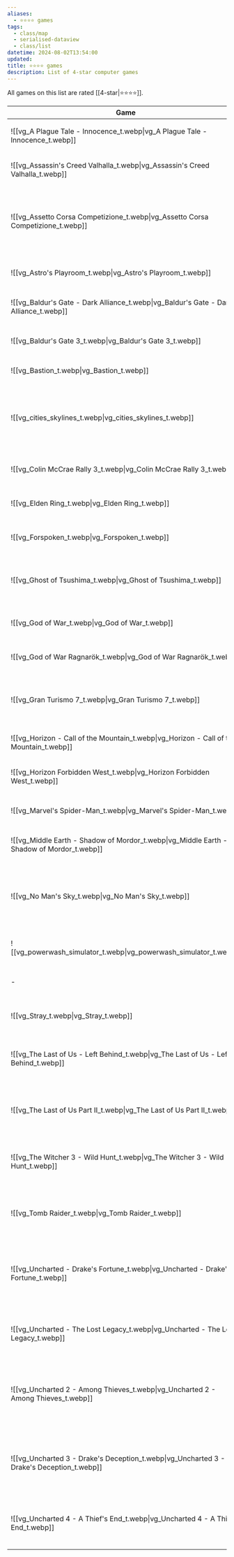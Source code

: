 ```yaml
---
aliases:
  - ⭐️⭐️⭐️⭐️ games
tags:
  - class/map
  - serialised-dataview
  - class/list
datetime: 2024-08-02T13:54:00
updated: 
title: ⭐️⭐️⭐️⭐️ games
description: List of 4-star computer games
---
```

All games on this list are rated [[4-star|⭐️⭐️⭐️⭐️]].

<!-- QueryToSerialize: table without id embed(link(thumbnail)) as Game, file.link as "", platform as Platform from #class/video-game where contains(rating, [[4-star]]) sort file.name -->
<!-- SerializedQuery: table without id embed(link(thumbnail)) as Game, file.link as "", platform as Platform from #class/video-game where contains(rating, [[4-star]]) sort file.name -->

| Game                                                                                                           |                                                                                      | Platform                                                                                                                                                                                   |
| -------------------------------------------------------------------------------------------------------------- | ------------------------------------------------------------------------------------ | ------------------------------------------------------------------------------------------------------------------------------------------------------------------------------------------ |
| ![[vg_A Plague Tale - Innocence_t.webp\|vg_A Plague Tale - Innocence_t.webp]]             | [[A Plague Tale - Innocence]]             | <ul><li>[[PlayStation 5]]</li></ul>                                                                                                                        |
| ![[vg_Assassin's Creed Valhalla_t.webp\|vg_Assassin's Creed Valhalla_t.webp]]             | [[Assassin's Creed Valhalla]]             | <ul><li>[[PlayStation 5]]</li></ul>                                                                                                                        |
| ![[vg_Assetto Corsa Competizione_t.webp\|vg_Assetto Corsa Competizione_t.webp]]           | [[Assetto Corsa Competizione]]           | <ul><li>[[PlayStation 4]]</li><li>[[PlayStation 5]]</li><li>[[Microsoft Windows]]</li></ul>       |
| ![[vg_Astro's Playroom_t.webp\|vg_Astro's Playroom_t.webp]]                               | [[Astro's Playroom]]                               | <ul><li>[[PlayStation 5]]</li></ul>                                                                                                                        |
| ![[vg_Baldur's Gate - Dark Alliance_t.webp\|vg_Baldur's Gate - Dark Alliance_t.webp]]     | [[Baldur's Gate - Dark Alliance]]     | <ul><li>[[PlayStation 2]]</li></ul>                                                                                                                        |
| ![[vg_Baldur's Gate 3_t.webp\|vg_Baldur's Gate 3_t.webp]]                                 | [[Baldur's Gate 3]]                                 | <ul><li>[[PlayStation 5]]</li></ul>                                                                                                                        |
| ![[vg_Bastion_t.webp\|vg_Bastion_t.webp]]                                                 | [[Bastion]]                                                 | <ul><li>[[iOS]]</li></ul>                                                                                                                                                            |
| ![[vg_cities_skylines_t.webp\|vg_cities_skylines_t.webp]]                                 | [[Cities Skylines]]                                 | <ul><li>[[PlayStation 4]]</li><li>[[PlayStation 5]]</li><li>[[Microsoft Windows]]</li></ul>       |
| ![[vg_Colin McCrae Rally 3_t.webp\|vg_Colin McCrae Rally 3_t.webp]]                       | [[Colin McCrae Rally 3]]                       | <ul><li>[[PlayStation 2]]</li></ul>                                                                                                                        |
| ![[vg_Elden Ring_t.webp\|vg_Elden Ring_t.webp]]                                           | [[Elden Ring]]                                           | <ul><li>[[PlayStation 5]]</li></ul>                                                                                                                        |
| ![[vg_Forspoken_t.webp\|vg_Forspoken_t.webp]]                                             | [[Forspoken]]                                             | <ul><li>[[PlayStation 5]]</li></ul>                                                                                                                        |
| ![[vg_Ghost of Tsushima_t.webp\|vg_Ghost of Tsushima_t.webp]]                             | [[Ghost of Tsushima]]                             | <ul><li>[[PlayStation 4]]</li><li>[[PlayStation 5]]</li></ul>                                                              |
| ![[vg_God of War_t.webp\|vg_God of War_t.webp]]                                           | [[God of War]]                                           | <ul><li>[[PlayStation 4]]</li></ul>                                                                                                                        |
| ![[vg_God of War Ragnarök_t.webp\|vg_God of War Ragnarök_t.webp]]                         | [[God of War Ragnarök]]                         | <ul><li>[[PlayStation 5]]</li></ul>                                                                                                                        |
| ![[vg_Gran Turismo 7_t.webp\|vg_Gran Turismo 7_t.webp]]                                   | [[Gran Turismo 7]]                                   | <ul><li>[[PlayStation 5]]</li><li>[[PlayStation VR2]]</li></ul>                                                           |
| ![[vg_Horizon - Call of the Mountain_t.webp\|vg_Horizon - Call of the Mountain_t.webp]]   | [[Horizon - Call of the Mountain]]   | <ul><li>[[PlayStation VR2]]</li></ul>                                                                                                                     |
| ![[vg_Horizon Forbidden West_t.webp\|vg_Horizon Forbidden West_t.webp]]                   | [[Horizon Forbidden West]]                   | <ul><li>[[PlayStation 5]]</li></ul>                                                                                                                        |
| ![[vg_Marvel's Spider-Man_t.webp\|vg_Marvel's Spider-Man_t.webp]]                         | [[Marvel's Spider-Man]]                         | <ul><li>[[PlayStation 4]]</li></ul>                                                                                                                        |
| ![[vg_Middle Earth - Shadow of Mordor_t.webp\|vg_Middle Earth - Shadow of Mordor_t.webp]] | [[Middle Earth - Shadow of Mordor]] | <ul><li>[[PlayStation 4]]</li></ul>                                                                                                                        |
| ![[vg_No Man's Sky_t.webp\|vg_No Man's Sky_t.webp]]                                       | [[No Man's Sky]]                                       | <ul><li>[[PlayStation 4]]</li><li>[[PlayStation 5]]</li><li>[[PlayStation VR2]]</li></ul> |
| ![[vg_powerwash_simulator_t.webp\|vg_powerwash_simulator_t.webp]]                         | [[PowerWash Simulator]]                         | <ul><li>[[PlayStation 5]]</li></ul>                                                                                                                        |
| \-                                                                                                             | [[Ratchet & Clank - Rift Apart]]       | <ul><li>[[PlayStation 5]]</li></ul>                                                                                                                        |
| ![[vg_Stray_t.webp\|vg_Stray_t.webp]]                                                     | [[Stray]]                                                     | <ul><li>[[PlayStation 5]]</li></ul>                                                                                                                        |
| ![[vg_The Last of Us - Left Behind_t.webp\|vg_The Last of Us - Left Behind_t.webp]]       | [[The Last of Us - Left Behind]]       | <ul><li>[[PlayStation 4]]</li><li>[[PlayStation 5]]</li></ul>                                                              |
| ![[vg_The Last of Us Part II_t.webp\|vg_The Last of Us Part II_t.webp]]                   | [[The Last of Us Part II]]                   | <ul><li>[[PlayStation 4]]</li><li>[[PlayStation 5]]</li></ul>                                                              |
| ![[vg_The Witcher 3 - Wild Hunt_t.webp\|vg_The Witcher 3 - Wild Hunt_t.webp]]             | [[The Witcher 3 - Wild Hunt]]             | <ul><li>[[PlayStation 4]]</li><li>[[PlayStation 5]]</li></ul>                                                              |
| ![[vg_Tomb Raider_t.webp\|vg_Tomb Raider_t.webp]]                                         | [[Tomb Raider]]                                         | <ul><li>[[PlayStation 3]]</li><li>[[PlayStation 4]]</li></ul>                                                               |
| ![[vg_Uncharted - Drake's Fortune_t.webp\|vg_Uncharted - Drake's Fortune_t.webp]]         | [[Uncharted - Drake's Fortune]]         | <ul><li>[[PlayStation 3]]</li><li>[[PlayStation 4]]</li><li>[[PlayStation 5]]</li></ul>     |
| ![[vg_Uncharted - The Lost Legacy_t.webp\|vg_Uncharted - The Lost Legacy_t.webp]]         | [[Uncharted - The Lost Legacy]]         | <ul><li>[[PlayStation 4]]</li><li>[[PlayStation 5]]</li></ul>                                                              |
| ![[vg_Uncharted 2 - Among Thieves_t.webp\|vg_Uncharted 2 - Among Thieves_t.webp]]         | [[Uncharted 2 - Among Thieves]]         | <ul><li>[[PlayStation 3]]</li><li>[[PlayStation 4]]</li><li>[[PlayStation 5]]</li></ul>     |
| ![[vg_Uncharted 3 - Drake's Deception_t.webp\|vg_Uncharted 3 - Drake's Deception_t.webp]] | [[Uncharted 3 - Drake's Deception]] | <ul><li>[[PlayStation 3]]</li><li>[[PlayStation 4]]</li><li>[[PlayStation 5]]</li></ul>     |
| ![[vg_Uncharted 4 - A Thief's End_t.webp\|vg_Uncharted 4 - A Thief's End_t.webp]]         | [[Uncharted 4 - A Thief's End]]         | <ul><li>[[PlayStation 4]]</li><li>[[PlayStation 5]]</li></ul>                                                              |
<!-- SerializedQuery END -->

